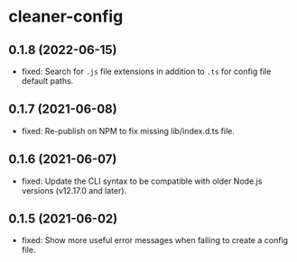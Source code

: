 # cleaner-config

## 0.1.8 (2022-06-15)

- fixed: Search for `.js` file extensions in addition to `.ts` for config file default paths.

## 0.1.7 (2021-06-08)

- fixed: Re-publish on NPM to fix missing lib/index.d.ts file.

## 0.1.6 (2021-06-07)

- fixed: Update the CLI syntax to be compatible with older Node.js versions (v12.17.0 and later).

## 0.1.5 (2021-06-02)

- fixed: Show more useful error messages when failing to create a config file.
